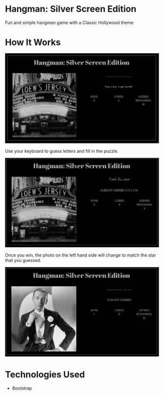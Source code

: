 # Hangman: Silver Screen Edition

Fun and simple hangman game with a Classic Hollywood theme

# How It Works

![front page](assets/images/startofgame.PNG)

Use your keyboard to guess letters and fill in the puzzle. 

![playing the game](assets/images/abouttowin.PNG)

Once you win, the photo on the left hand side will change to match the star that you guessed. 

![winner](assets/images/winner.PNG)

# Technologies Used
* Bootstrap

